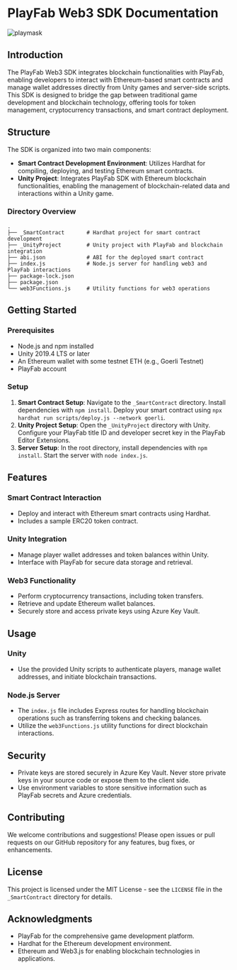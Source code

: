 # PlayFab Web3 SDK Documentation

![playmask](https://github.com/andreykobal/playfab-web3/assets/19206978/e4cc1fb2-bbc6-488a-8bc4-de75f35774ab)


## Introduction

The PlayFab Web3 SDK integrates blockchain functionalities with PlayFab, enabling developers to interact with Ethereum-based smart contracts and manage wallet addresses directly from Unity games and server-side scripts. This SDK is designed to bridge the gap between traditional game development and blockchain technology, offering tools for token management, cryptocurrency transactions, and smart contract deployment.

## Structure

The SDK is organized into two main components:

- **Smart Contract Development Environment**: Utilizes Hardhat for compiling, deploying, and testing Ethereum smart contracts.
- **Unity Project**: Integrates PlayFab SDK with Ethereum blockchain functionalities, enabling the management of blockchain-related data and interactions within a Unity game.

### Directory Overview

```
.
├── _SmartContract       # Hardhat project for smart contract development
├── _UnityProject        # Unity project with PlayFab and blockchain integration
├── abi.json             # ABI for the deployed smart contract
├── index.js             # Node.js server for handling web3 and PlayFab interactions
├── package-lock.json
├── package.json
└── web3Functions.js     # Utility functions for web3 operations
```

## Getting Started

### Prerequisites

- Node.js and npm installed
- Unity 2019.4 LTS or later
- An Ethereum wallet with some testnet ETH (e.g., Goerli Testnet)
- PlayFab account

### Setup

1. **Smart Contract Setup**: Navigate to the `_SmartContract` directory. Install dependencies with `npm install`. Deploy your smart contract using `npx hardhat run scripts/deploy.js --network goerli`.
2. **Unity Project Setup**: Open the `_UnityProject` directory with Unity. Configure your PlayFab title ID and developer secret key in the PlayFab Editor Extensions.
3. **Server Setup**: In the root directory, install dependencies with `npm install`. Start the server with `node index.js`.

## Features

### Smart Contract Interaction

- Deploy and interact with Ethereum smart contracts using Hardhat.
- Includes a sample ERC20 token contract.

### Unity Integration

- Manage player wallet addresses and token balances within Unity.
- Interface with PlayFab for secure data storage and retrieval.

### Web3 Functionality

- Perform cryptocurrency transactions, including token transfers.
- Retrieve and update Ethereum wallet balances.
- Securely store and access private keys using Azure Key Vault.

## Usage

### Unity

- Use the provided Unity scripts to authenticate players, manage wallet addresses, and initiate blockchain transactions.

### Node.js Server

- The `index.js` file includes Express routes for handling blockchain operations such as transferring tokens and checking balances.
- Utilize the `web3Functions.js` utility functions for direct blockchain interactions.

## Security

- Private keys are stored securely in Azure Key Vault. Never store private keys in your source code or expose them to the client side.
- Use environment variables to store sensitive information such as PlayFab secrets and Azure credentials.

## Contributing

We welcome contributions and suggestions! Please open issues or pull requests on our GitHub repository for any features, bug fixes, or enhancements.

## License

This project is licensed under the MIT License - see the `LICENSE` file in the `_SmartContract` directory for details.

## Acknowledgments

- PlayFab for the comprehensive game development platform.
- Hardhat for the Ethereum development environment.
- Ethereum and Web3.js for enabling blockchain technologies in applications.
